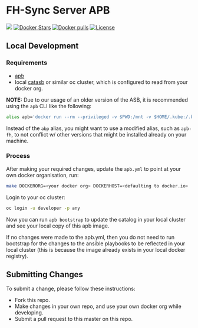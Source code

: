 # FH-Sync Server APB

[![](https://img.shields.io/docker/automated/jrottenberg/ffmpeg.svg)](https://hub.docker.com/r/aerogearcatalog/fh-sync-server-apb/)
[![Docker Stars](https://img.shields.io/docker/stars/aerogearcatalog/fh-sync-server-apb.svg)](https://registry.hub.docker.com/v2/repositories/aerogearcatalog/fh-sync-server-apb/stars/count/)
[![Docker pulls](https://img.shields.io/docker/pulls/aerogearcatalog/fh-sync-server-apb.svg)](https://registry.hub.docker.com/v2/repositories/aerogearcatalog/fh-sync-server-apb/)
[![License](https://img.shields.io/:license-Apache2-blue.svg)](http://www.apache.org/licenses/LICENSE-2.0)

## Local Development

### Requirements

- [apb](https://github.com/ansibleplaybookbundle/ansible-playbook-bundle/blob/master/README.md#installing-the-apb-tool)
- local [catasb](https://github.com/fusor/catasb) or similar oc cluster, which is configured to read from your docker org.

**NOTE:**
Due to our usage of an older version of the ASB, it is recommended using the `apb` CLI like the following:

```bash
alias apb='docker run --rm --privileged -v $PWD:/mnt -v $HOME/.kube:/.kube -v /var/run/docker.sock:/var/run/docker.sock -u $UID docker.io/ansibleplaybookbundle/apb-tools:latest'
```

Instead of the `abp` alias, you might want to use a modified alias, such as `apb-fh`, to not conflict w/ other versions that might be installed already on your machine.

### Process

After making your required changes, update the `apb.yml` to point at your own docker organisation, run:

```bash
make DOCKERORG=<your docker org> DOCKERHOST=<defaulting to docker.io>
```

Login to your oc cluster:

```bash
oc login -u developer -p any
```

Now you can run `apb bootstrap` to update the catalog in your local cluster and see your local copy of this apb image.

If no changes were made to the apb.yml, then you do not need to run bootstrap for the changes to the ansible playbooks to be reflected in your local cluster (this is because the image already exists in your local docker registry).

## Submitting Changes

To submit a change, please follow these instructions:

- Fork this repo.
- Make changes in your own repo, and use your own docker org while developing.
- Submit a pull request to this master on this repo.

